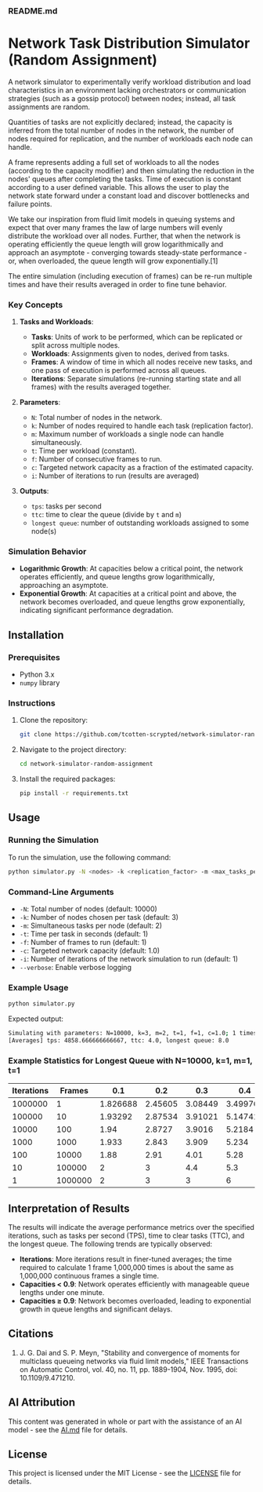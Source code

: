 ### README.md

# Network Task Distribution Simulator (Random Assignment)

A network simulator to experimentally verify workload distribution and load characteristics in an environment lacking orchestrators or communication strategies (such as a gossip protocol) between nodes; instead, all task assignments are random.

Quantities of tasks are not explicitly declared; instead, the capacity is inferred from the total number of nodes in the network, the number of nodes required for replication, and the number of workloads each node can handle.

A frame represents adding a full set of workloads to all the nodes (according to the capacity modifier) and then simulating the reduction in the nodes' queues after completing the tasks. Time of execution is constant according to a user defined variable. This allows the user to play the network state forward under a constant load and discover bottlenecks and failure points.

We take our inspiration from fluid limit models in queuing systems and expect that over many frames the law of large numbers will evenly distribute the workload over all nodes. Further, that when the network is operating efficiently the queue length will grow logarithmically and approach an asymptote - converging towards steady-state performance - or, when overloaded, the queue length will grow exponentially.[1]

The entire simulation (including execution of frames) can be re-run multiple times and have their results averaged in order to fine tune behavior.

### Key Concepts

1. **Tasks and Workloads**:
   - **Tasks**: Units of work to be performed, which can be replicated or split across multiple nodes.
   - **Workloads**: Assignments given to nodes, derived from tasks.
   - **Frames**: A window of time in which all nodes receive new tasks, and one pass of execution is performed across all queues.
   - **Iterations**: Separate simulations (re-running starting state and all frames) with the results averaged together.

2. **Parameters**:
   - `N`: Total number of nodes in the network.
   - `k`: Number of nodes required to handle each task (replication factor).
   - `m`: Maximum number of workloads a single node can handle simultaneously.
   - `t`: Time per workload (constant).
   - `f`: Number of consecutive frames to run.
   - `c`: Targeted network capacity as a fraction of the estimated capacity.
   - `i`: Number of iterations to run (results are averaged)

3. **Outputs**:
   - `tps`: tasks per second
   - `ttc`: time to clear the queue (divide by `t` and `m`)
   - `longest queue`: number of outstanding workloads assigned to some node(s)

### Simulation Behavior

- **Logarithmic Growth**: At capacities below a critical point, the network operates efficiently, and queue lengths grow logarithmically, approaching an asymptote.
- **Exponential Growth**: At capacities at a critical point and above, the network becomes overloaded, and queue lengths grow exponentially, indicating significant performance degradation.

## Installation

### Prerequisites

- Python 3.x
- `numpy` library

### Instructions

1. Clone the repository:
   ```sh
   git clone https://github.com/tcotten-scrypted/network-simulator-random-assignment.git
   ```
2. Navigate to the project directory:
   ```sh
   cd network-simulator-random-assignment
   ```
3. Install the required packages:
   ```sh
   pip install -r requirements.txt
   ```

## Usage

### Running the Simulation

To run the simulation, use the following command:

```bash
python simulator.py -N <nodes> -k <replication_factor> -m <max_tasks_per_node> -t <time_per_task> -f <frames> -c <capacity> [-i <iterations>] [--verbose]
```

### Command-Line Arguments

- `-N`: Total number of nodes (default: 10000)
- `-k`: Number of nodes chosen per task (default: 3)
- `-m`: Simultaneous tasks per node (default: 2)
- `-t`: Time per task in seconds (default: 1)
- `-f`: Number of frames to run (default: 1)
- `-c`: Targeted network capacity (default: 1.0)
- `-i`: Number of iterations of the network simulation to run (default: 1)
- `--verbose`: Enable verbose logging

### Example Usage

```bash
python simulator.py
```

Expected output:

```bash
Simulating with parameters: N=10000, k=3, m=2, t=1, f=1, c=1.0; 1 times
[Averages] tps: 4858.666666666667, ttc: 4.0, longest queue: 8.0
```

### Example Statistics for Longest Queue with N=10000, k=1, m=1, t=1

| Iterations | Frames | 0.1     | 0.2     | 0.3     | 0.4     | 0.5     | 0.6     | 0.7     | 0.8     | 0.9     | 1       | 1.1     | 1.2     | 1.3     | 1.4     | 1.5     |
|------------|--------|---------|---------|---------|---------|---------|---------|---------|---------|---------|---------|---------|---------|---------|---------|---------|
| 1000000    | 1      | 1.826688| 2.45605 | 3.08449 | 3.499765| 3.963814| 4.33715 | 4.686332| 5.051388| 5.37283 | 5.67281 | 5.983549| 6.28206 | 6.55742 | 6.828485| 7.103409|
| 100000     | 10     | 1.93292 | 2.87534 | 3.91021 | 5.14741 | 6.56882 | 8.10276 | 9.69372 | 11.28625| 12.88171| 14.46261| 16.02698| 17.57259| 19.10822| 20.60626| 22.10989|
| 10000      | 100    | 1.94    | 2.8727  | 3.9016  | 5.2184  | 6.9603  | 9.4915  | 13.6447 | 20.7832 | 30.8383 | 41.9701 | 53.4568 | 65.0389 | 76.5826 | 88.1943 | 99.727  |
| 1000       | 1000   | 1.933   | 2.843   | 3.909   | 5.234   | 6.92    | 9.515   | 13.717  | 21.874  | 46.148  | 128.72  | 232.294 | 336.704 | 442.24  | 546.759 | 652.077 |
| 100        | 10000  | 1.88    | 2.91    | 4.01    | 5.28    | 7.11    | 9.57    | 13.82   | 22.09   | 46.13   | 405.43  | 1409.5  | 2427.92 | 3443.86 | 4464.99 | 5473.49 |
| 10         | 100000 | 2       | 3       | 4.4     | 5.3     | 6.9     | 9.9     | 13.6    | 22      | 46.4    | 1245.4  | 11230.2 | 21277.2 | 31335.5 | 41344.4 | 51454   |
| 1          | 1000000| 2       | 3       | 3       | 6       | 6       | 12      | 13      | 18      | 46      | 4448    | 104228  | 204804  | 305014  | 404945  | 505175  |


## Interpretation of Results

The results will indicate the average performance metrics over the specified iterations, such as tasks per second (TPS), time to clear tasks (TTC), and the longest queue. The following trends are typically observed:

- **Iterations**: More iterations result in finer-tuned averages; the time required to calculate 1 frame 1,000,000 times is about the same as 1,000,000 continuous frames a single time.
- **Capacities < 0.9**: Network operates efficiently with manageable queue lengths under one minute.
- **Capacities ≥ 0.9**: Network becomes overloaded, leading to exponential growth in queue lengths and significant delays.

## Citations

1. J. G. Dai and S. P. Meyn, "Stability and convergence of moments for multiclass queueing networks via fluid limit models," IEEE Transactions on Automatic Control, vol. 40, no. 11, pp. 1889-1904, Nov. 1995, doi: 10.1109/9.471210.

## AI Attribution

This content was generated in whole or part with the assistance of an AI model - see the [AI.md](AI.md) file for details.

## License

This project is licensed under the MIT License - see the [LICENSE](LICENSE) file for details.